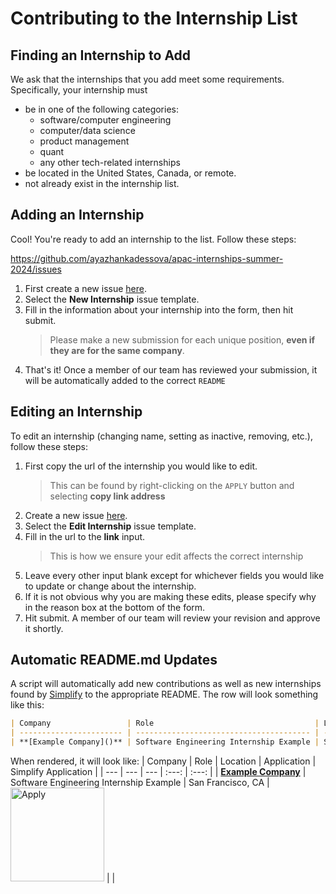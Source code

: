 # Contributing to the Internship List

## Finding an Internship to Add

We ask that the internships that you add meet some requirements. Specifically, your internship must

- be in one of the following categories:
  - software/computer engineering
  - computer/data science
  - product management
  - quant
  - any other tech-related internships
- be located in the United States, Canada, or remote.
- not already exist in the internship list.

## Adding an Internship

Cool! You're ready to add an internship to the list. Follow these steps:

https://github.com/ayazhankadessova/apac-internships-summer-2024/issues

1. First create a new issue [here](https://github.com/ayazhankadessova/apac-internships-summer-2024/issues).
2. Select the **New Internship** issue template.
3. Fill in the information about your internship into the form, then hit submit.
   > Please make a new submission for each unique position, **even if they are for the same company**.
4. That's it! Once a member of our team has reviewed your submission, it will be automatically added to the correct `README`

## Editing an Internship

To edit an internship (changing name, setting as inactive, removing, etc.), follow these steps:

1. First copy the url of the internship you would like to edit.
   > This can be found by right-clicking on the `APPLY` button and selecting **copy link address**
2. Create a new issue [here](https://github.com/ayazhankadessova/apac-internships-summer-2024/issues).
3. Select the **Edit Internship** issue template.
4. Fill in the url to the **link** input.
   > This is how we ensure your edit affects the correct internship
5. Leave every other input blank except for whichever fields you would like to update or change about the internship.
6. If it is not obvious why you are making these edits, please specify why in the reason box at the bottom of the form.
7. Hit submit. A member of our team will review your revision and approve it shortly.

## Automatic README.md Updates

A script will automatically add new contributions as well as new internships found by [Simplify](https://simplify.jobs) to the appropriate README. The row will look something like this:

```md
| Company                 | Role                                    | Location          |                             Application                             | Simplify Application |
| ----------------------- | --------------------------------------- | ----------------- | :-----------------------------------------------------------------: | :------------------: |
| **[Example Company]()** | Software Engineering Internship Example | San Francisco, CA | <img src="https://i.imgur.com/5JF7mJI.png" width="150" alt="Apply"> |                      |
```

When rendered, it will look like:
| Company | Role | Location | Application | Simplify Application |
| --- | --- | --- | :---: | :---: |
| **[Example Company]()** | Software Engineering Internship Example | San Francisco, CA | <img src="https://i.imgur.com/5JF7mJI.png" width="150" alt="Apply"> | |
